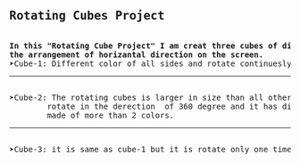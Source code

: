 <pre><h2>Rotating Cubes Project</h2>
<b>In this "Rotating Cube Project" I am creat three cubes of different sizes and colors with
the arrangement of horizantal direction on the screen.</b>
&#10148;Cube-1: Different color of all sides and rotate continuesly in direction of 360 degree.<hr>
&#10148;Cube-2: The rotating cubes is larger in size than all other rotating cubes. it continuesly
        rotate in the derection  of 360 degree and it has different gradient color on each side which is
        made of more than 2 colors.<hr>
&#10148;Cube-3: it is same as cube-1 but it is rotate only one time in 360 degree after hover the cube.</pre>